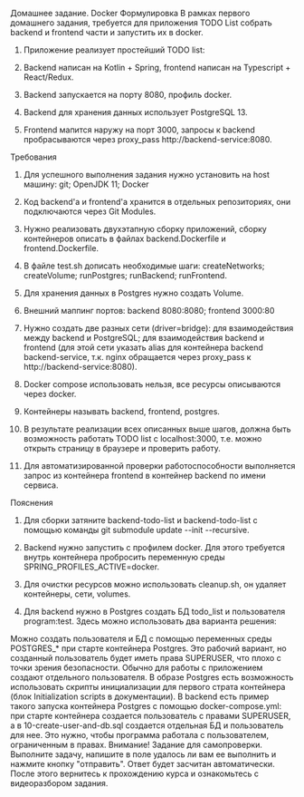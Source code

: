 Домашнее задание. Docker
Формулировка
В рамках первого домашнего задания, требуется для приложения TODO List собрать backend и frontend части и запустить их в docker.

1) Приложение реализует простейший TODO list:

2) Backend написан на Kotlin + Spring, frontend написан на Typescript + React/Redux.

3) Backend запускается на порту 8080, профиль docker.

4) Backend для хранения данных использует PostgreSQL 13.

5) Frontend мапится наружу на порт 3000, запросы к backend пробрасываются через proxy_pass http://backend-service:8080. 

Требования
1) Для успешного выполнения задания нужно установить на host машину:
git;
OpenJDK 11;
Docker

2) Код backend'а и frontend'а хранится в отдельных репозиториях, они подключаются через Git Modules.

3) Нужно реализовать двухэтапную сборку приложений, сборку контейнеров описать в файлах backend.Dockerfile и frontend.Dockerfile.

4) В файле test.sh дописать необходимые шаги:
createNetworks;
createVolume;
runPostgres;
runBackend;
runFrontend.

5) Для хранения данных в Postgres нужно создать Volume.

6) Внешний маппинг портов:
backend 8080:8080;
frontend 3000:80

7) Нужно создать две разных сети (driver=bridge):
для взаимодействия между backend и PostgreSQL;
для взаимодействия backend и frontend (для этой сети указать alias для контейнера backend backend-service, т.к. nginx обращается через proxy_pass к http://backend-service:8080).

8) Docker compose использовать нельзя, все ресурсы описываются через docker.

9) Контейнеры называть backend, frontend, postgres.

10) В результате реализации всех описанных выше шагов, должна быть возможность работать TODO list с localhost:3000, т.е. можно открыть страницу в браузере и проверить работу.

11) Для автоматизированной проверки работоспособности выполняется запрос из контейнера frontend в контейнер backend по имени сервиса.

Пояснения
1) Для сборки затяните backend-todo-list и backend-todo-list с помощью команды git submodule update --init --recursive.

2) Backend нужно запустить с профилем docker. Для этого требуется внутрь контейнера пробросить переменную среды SPRING_PROFILES_ACTIVE=docker.

3) Для очистки ресурсов можно использовать cleanup.sh, он удаляет контейнеры, сети, volumes.

4) Для backend нужно в Postgres создать БД todo_list и пользователя program:test. Здесь можно использовать два варианта решения:

Можно создать пользователя и БД с помощью переменных среды POSTGRES_* при старте контейнера Postgres. Это рабочий вариант, но созданный пользователь будет иметь права SUPERUSER, что плохо с точки зрения безопасности.
Обычно для работы с приложением создают отдельного пользователя. В образе Postgres есть возможность использовать скрипты инициализации для первого страта контейнера (блок Initialization scripts в документации).  В backend есть пример такого запуска контейнера Postgres с помощью docker-compose.yml: при старте контейнера создается пользователь с правами SUPERUSER, а в 10-create-user-and-db.sql создается отдельная БД и пользователь для нее. Это нужно, чтобы программа работала с пользователем, ограниченным в правах.
Внимание! Задание для самопроверки. Выполните задачу, напишите в поле удалось ли вам ее выполнить и нажмите кнопку "отправить". Ответ будет засчитан автоматически. После этого вернитесь к прохождению курса и ознакомьтесь с видеоразбором задания.
